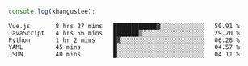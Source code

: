 ```js
console.log(khanguslee);
```

<!--START_SECTION:waka-->
```text
Vue.js       8 hrs 27 mins   ████████████▓░░░░░░░░░░░░   50.91 % 
JavaScript   4 hrs 56 mins   ███████▒░░░░░░░░░░░░░░░░░   29.70 % 
Python       1 hr 2 mins     █▓░░░░░░░░░░░░░░░░░░░░░░░   06.28 % 
YAML         45 mins         █░░░░░░░░░░░░░░░░░░░░░░░░   04.57 % 
JSON         40 mins         █░░░░░░░░░░░░░░░░░░░░░░░░   04.11 % 
```
<!--END_SECTION:waka-->

<!--
**khanguslee/khanguslee** is a ✨ _special_ ✨ repository because its `README.md` (this file) appears on your GitHub profile.

Here are some ideas to get you started:

- 🔭 I’m currently working on ...
- 🌱 I’m currently learning ...
- 👯 I’m looking to collaborate on ...
- 🤔 I’m looking for help with ...
- 💬 Ask me about ...
- 📫 How to reach me: ...
- 😄 Pronouns: ...
- ⚡ Fun fact: ...
-->
